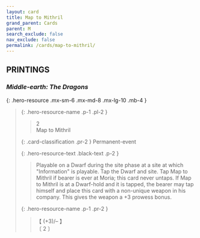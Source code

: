 ```yaml
---
layout: card
title: Map to Mithril
grand_parent: Cards
parent: M
search_exclude: false
nav_exclude: false
permalink: /cards/map-to-mithril/
---
```


## PRINTINGS


### _Middle-earth: The Dragons_

{: .hero-resource .mx-sm-6 .mx-md-8 .mx-lg-10 .mb-4 }
> {: .hero-resource-name .p-1 .pl-2 }
> > <div class="card-mp">2</div>
> > <div class="card-name">Map to Mithril</div>
>
> {: .card-classification .pr-2 }
> Permanent-event
>
> {: .hero-resource-text .black-text .p-2 }
> > Playable on a Dwarf during the site phase at a site at which "Information" is playable. Tap the Dwarf and site. Tap Map to Mithril if bearer is ever at Moria; this card never untaps. If Map to Mithril is at a Dwarf-hold and it is tapped, the bearer may tap himself and place this card with a non-unique weapon in his company. This gives the weapon a +3 prowess bonus. 
> 
> {: .hero-resource-name .p-1 .pr-2 }
> > <div class="card-shield">【 (+3)/&ndash; 】</div>
> > <div class="card-corruption">〔 2 〕</div>
